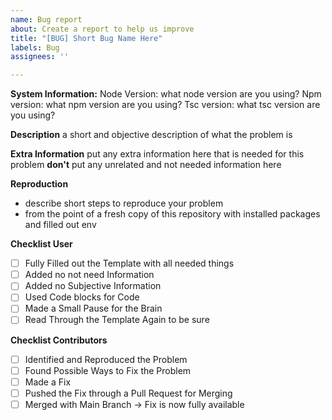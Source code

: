 ```yaml
---
name: Bug report
about: Create a report to help us improve
title: "[BUG] Short Bug Name Here"
labels: Bug
assignees: ''

---
```


**System Information:**
Node Version: what node version are you using?
Npm version: what npm version are you using?
Tsc version: what tsc version are you using?

**Description**
a short and objective description of what the problem is

**Extra Information**
put any extra information here that is needed for this problem
**don't** put any unrelated and not needed information here

**Reproduction**
- describe short steps to reproduce your problem 
- from the point of a fresh copy of this repository with installed packages and filled out env

**Checklist User**
- [ ] Fully Filled out the Template with all needed things
- [ ] Added no not need Information
- [ ] Added no Subjective Information
- [ ] Used Code blocks for Code
- [ ] Made a Small Pause for the Brain
- [ ] Read Through the Template Again to be sure

**Checklist Contributors**
- [ ] Identified and Reproduced the Problem
- [ ] Found Possible Ways to Fix the Problem
- [ ] Made a Fix
- [ ] Pushed the Fix through a Pull Request for Merging
- [ ] Merged with Main Branch -> Fix is now fully available
